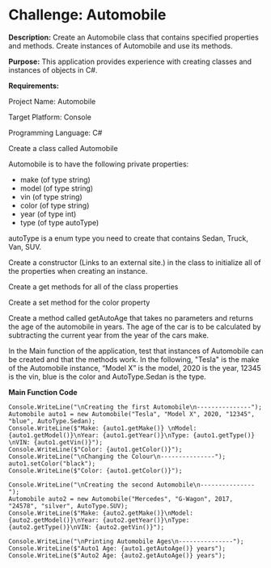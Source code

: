 # Challenge: Automobile

**Description:** Create an Automobile class that contains specified properties and methods. Create instances of Automobile and use its methods.

**Purpose:** This application provides experience with creating classes and instances of objects in C#.

**Requirements:**

Project Name: Automobile

Target Platform: Console 

Programming Language: C#


Create a class called Automobile

Automobile is to have the following private properties:
- make (of type string)
- model (of type string)
- vin (of type string)
- color (of type string)
- year (of type int)
- type (of type autoType)

autoType is a enum type you need to create that contains Sedan, Truck, Van, SUV.

Create a constructor (Links to an external site.) in the class to initialize all of the properties when creating an instance.

Create a get methods for all of the class properties

Create a set method for the color property

Create a method called getAutoAge that takes no parameters and returns the age of the automobile in years. The age of the car is to be calculated by subtracting the current year from the year of the cars make.

In the Main function of the application, test that instances of Automobile can be created and that the methods work. In the following, "Tesla" is the make of the Automobile instance, “Model X” is the model, 2020 is the year,   12345 is the vin, blue is the color and AutoType.Sedan is the type.

**Main Function Code**
```
Console.WriteLine("\nCreating the first Automobile\n---------------");
Automobile auto1 = new Automobile("Tesla", "Model X", 2020, "12345", "blue", AutoType.Sedan);
Console.WriteLine($"Make: {auto1.getMake()} \nModel: {auto1.getModel()}\nYear: {auto1.getYear()}\nType: {auto1.getType()} \nVIN: {auto1.getVin()}");
Console.WriteLine($"Color: {auto1.getColor()}");
Console.WriteLine("\nChanging the Colour\n---------------");
auto1.setColor("black");
Console.WriteLine($"Color: {auto1.getColor()}");

Console.WriteLine("\nCreating the second Automobile\n---------------");
Automobile auto2 = new Automobile("Mercedes", "G-Wagon", 2017, "24578", "silver", AutoType.SUV);
Console.WriteLine($"Make: {auto2.getMake()}\nModel: {auto2.getModel()}\nYear: {auto2.getYear()}\nType: {auto2.getType()}\nVIN: {auto2.getVin()}");

Console.WriteLine("\nPrinting Automobile Ages\n---------------");
Console.WriteLine($"Auto1 Age: {auto1.getAutoAge()} years");
Console.WriteLine($"Auto2 Age: {auto2.getAutoAge()} years");
```
